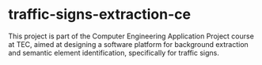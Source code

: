 # traffic-signs-extraction-ce
This project is part of the Computer Engineering Application Project course at TEC, aimed at designing a software platform for background extraction and semantic element identification, specifically for traffic signs. 
